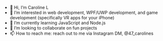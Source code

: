 - 👋 Hi, I’m Caroline L
- 👀 I’m interested in web development, WPF/UWP development, and game development (specifically VR apps for your iPhone)
- 🌱 I’m currently learning JavaScript and Node.js
- 💞️ I’m looking to collaborate on fun projects
- 📫 How to reach me: reach out to me via Instagram DM, @47_carolines

<!---
47carolines/47carolines is a ✨ special ✨ repository because its `README.md` (this file) appears on your GitHub profile.
You can click the Preview link to take a look at your changes.
--->
